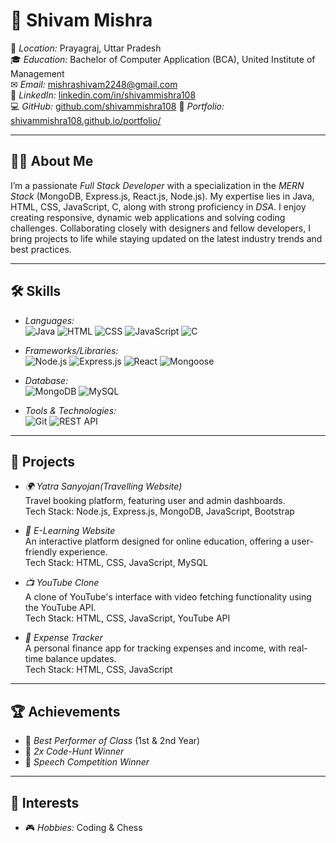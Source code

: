 # 🌟 Shivam Mishra

📍 *Location:* Prayagraj, Uttar Pradesh  
🎓 *Education:* Bachelor of Computer Application (BCA), United Institute of Management  
✉ *Email:* [mishrashivam2248@gmail.com](mailto:mishrashivam2248@gmail.com)  
🔗 *LinkedIn:* [linkedin.com/in/shivammishra108](https://www.linkedin.com/in/shivammishra108/)  
💻 *GitHub:* [github.com/shivammishra108](https://github.com/shivammishra108)
🔗 *Portfolio:* [shivammishra108.github.io/portfolio/](https://shivammishra108.github.io/portfolio/)

---

## 👨‍💻 About Me

I’m a passionate *Full Stack Developer* with a specialization in the *MERN Stack* (MongoDB, Express.js, React.js, Node.js). My expertise lies in Java, HTML, CSS, JavaScript, C, along with strong proficiency in *DSA*. I enjoy creating responsive, dynamic web applications and solving coding challenges. Collaborating closely with designers and fellow developers, I bring projects to life while staying updated on the latest industry trends and best practices.


---

## 🛠 Skills

- *Languages:*  
  ![Java](https://img.shields.io/badge/Java-%23ED8B00.svg?style=flat&logo=java&logoColor=white) ![HTML](https://img.shields.io/badge/HTML-%23E34F26.svg?style=flat&logo=html5&logoColor=white) ![CSS](https://img.shields.io/badge/CSS-%231572B6.svg?style=flat&logo=css3&logoColor=white) ![JavaScript](https://img.shields.io/badge/JavaScript-%23F7DF1E.svg?style=flat&logo=javascript&logoColor=black) ![C](https://img.shields.io/badge/C-%2300599C.svg?style=flat&logo=c&logoColor=white)

- *Frameworks/Libraries:*  
  ![Node.js](https://img.shields.io/badge/Node.js-%23339933.svg?style=flat&logo=node-dot-js&logoColor=white) ![Express.js](https://img.shields.io/badge/Express.js-%23404d59.svg?style=flat) ![React](https://img.shields.io/badge/React-%2361DAFB.svg?style=flat&logo=react&logoColor=black) ![Mongoose](https://img.shields.io/badge/Mongoose-%2300ACD7.svg?style=flat)

- *Database:*  
  ![MongoDB](https://img.shields.io/badge/MongoDB-%2347A248.svg?style=flat&logo=mongodb&logoColor=white) ![MySQL](https://img.shields.io/badge/MySQL-%2300f.svg?style=flat&logo=mysql&logoColor=white)

- *Tools & Technologies:*  
  ![Git](https://img.shields.io/badge/Git-%23F05033.svg?style=flat&logo=git&logoColor=white) ![REST API](https://img.shields.io/badge/REST-API-%2300ADD8.svg?style=flat)

---

## 💼 Projects

- *🌍 Yatra Sanyojan(Travelling Website)*  
  Travel booking platform, featuring user and admin dashboards.  
  Tech Stack: Node.js, Express.js, MongoDB, JavaScript, Bootstrap

- *📘 E-Learning Website*  
  An interactive platform designed for online education, offering a user-friendly experience.  
  Tech Stack: HTML, CSS, JavaScript, MySQL

- *📺 YouTube Clone*  
  A clone of YouTube's interface with video fetching functionality using the YouTube API.  
  Tech Stack: HTML, CSS, JavaScript, YouTube API

- *💸 Expense Tracker*  
  A personal finance app for tracking expenses and income, with real-time balance updates.  
  Tech Stack: HTML, CSS, JavaScript

---

## 🏆 Achievements

- 🥇 *Best Performer of Class* (1st & 2nd Year)  
- 🥇 *2x Code-Hunt Winner*  
- 🏅 *Speech Competition Winner*

---

## 🎯 Interests

- 🎮 *Hobbies:* Coding & Chess

<!---
shivammishra108/shivammishra108 is a ✨ special ✨ repository because its `README.md` (this file) appears on your GitHub profile.
You can click the Preview link to take a look at your changes.
--->
